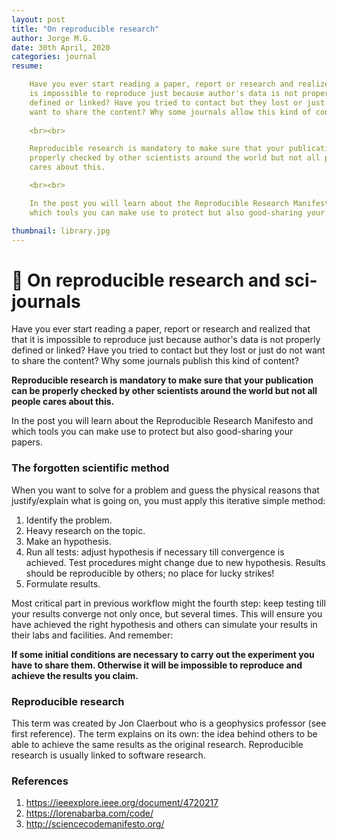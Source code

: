 ```yaml
---
layout: post
title: "On reproducible research"
author: Jorge M.G.
date: 30th April, 2020
categories: journal
resume:

    Have you ever start reading a paper, report or research and realized that it
    is impossible to reproduce just because author's data is not properly
    defined or linked? Have you tried to contact but they lost or just do not
    want to share the content? Why some journals allow this kind of content?
    
    <br><br>

    Reproducible research is mandatory to make sure that your publication can be
    properly checked by other scientists around the world but not all people
    cares about this.

    <br><br>

    In the post you will learn about the Reproducible Research Manifesto and
    which tools you can make use to protect but also good-sharing your papers.

thumbnail: library.jpg
---
```


# 📝 On reproducible research and sci-journals

Have you ever start reading a paper, report or research and realized that
that it is impossible to reproduce just because author's data is not
properly defined or linked? Have you tried to contact but they lost or just
do not want to share the content? Why some journals publish this kind of
content?

**Reproducible research is mandatory to make sure that your publication can be
properly checked by other scientists around the world but not all people cares
about this.**

In the post you will learn about the Reproducible Research Manifesto and
which tools you can make use to protect but also good-sharing your papers.

### The forgotten scientific method

When you want to solve for a problem and guess the physical reasons that
justify/explain what is going on, you must apply this iterative simple method:

1. Identify the problem.
2. Heavy research on the topic.
3. Make an hypothesis.
4. Run all tests: adjust hypothesis if necessary till convergence is
   achieved. Test procedures might change due to new hypothesis. Results should be
   reproducible by others; no place for lucky strikes!
5. Formulate results.

Most critical part in previous workflow might the fourth step: keep testing till
your results converge not only once, but several times. This will ensure you
have achieved the right hypothesis and others can simulate your results in their
labs and facilities. And remember:

**If some initial conditions are necessary to carry out the experiment you have
to share them. Otherwise it will be impossible to reproduce and achieve the
results you claim.**


### Reproducible research

This term was created by Jon Claerbout who is a geophysics professor (see first
reference). The term explains on its own: the idea behind others to be able to
achieve the same results as the original research. Reproducible research is
usually linked to software research.

### References

1. https://ieeexplore.ieee.org/document/4720217
2. https://lorenabarba.com/code/
3. http://sciencecodemanifesto.org/


